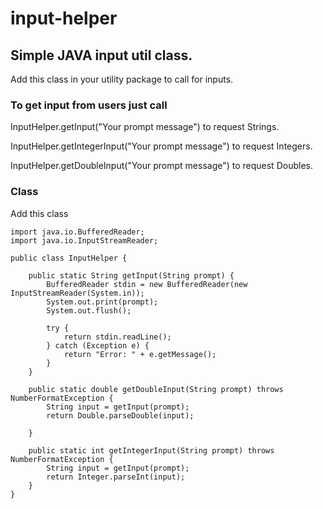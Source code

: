 # input-helper

## Simple JAVA input util class. 
Add this class in your utility package to call for inputs.

### To get input from users just call

InputHelper.getInput("Your prompt message") to request Strings. 

InputHelper.getIntegerInput("Your prompt message") to request Integers.

InputHelper.getDoubleInput("Your prompt message") to request Doubles.


### Class
Add this class
```
import java.io.BufferedReader;
import java.io.InputStreamReader;

public class InputHelper {

	public static String getInput(String prompt) {
		BufferedReader stdin = new BufferedReader(new InputStreamReader(System.in));
		System.out.print(prompt);
		System.out.flush();

		try {
			return stdin.readLine();
		} catch (Exception e) {
			return "Error: " + e.getMessage();
		}
	}

	public static double getDoubleInput(String prompt) throws NumberFormatException {
		String input = getInput(prompt);
		return Double.parseDouble(input);

	}

	public static int getIntegerInput(String prompt) throws NumberFormatException {
		String input = getInput(prompt);
		return Integer.parseInt(input);	
	}	
}

```


